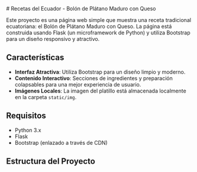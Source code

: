 
 
 # Recetas del Ecuador - Bolón de Plátano Maduro con Queso

Este proyecto es una página web simple que muestra una receta tradicional ecuatoriana: el Bolón de Plátano Maduro con Queso. La página está construida usando Flask (un microframework de Python) y utiliza Bootstrap para un diseño responsivo y atractivo.

## Características

- **Interfaz Atractiva**: Utiliza Bootstrap para un diseño limpio y moderno.
- **Contenido Interactivo**: Secciones de ingredientes y preparación colapsables para una mejor experiencia de usuario.
- **Imágenes Locales**: La imagen del platillo está almacenada localmente en la carpeta `static/img`.

## Requisitos

- Python 3.x
- Flask
- Bootstrap (enlazado a través de CDN)

## Estructura del Proyecto

